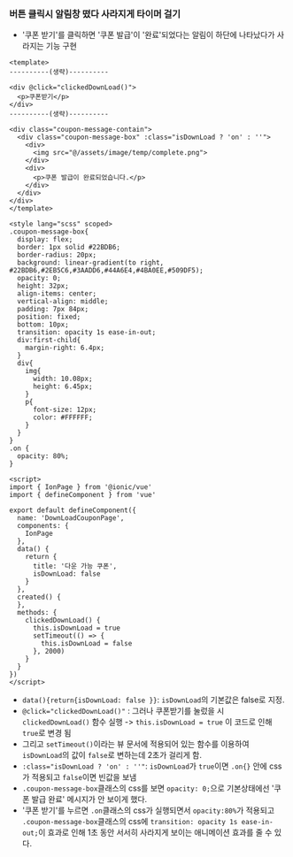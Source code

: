 ### 버튼 클릭시 알림창 떴다 사라지게 타이머 걸기
+ '쿠폰 받기'를 클릭하면 '쿠폰 발급'이 '완료'되었다는 알림이 하단에 나타났다가 사라지는 기능 구현
```node
<template>
----------(생략)----------

<div @click="clickedDownLoad()">
  <p>쿠폰받기</p>
</div>
----------(생략)----------

<div class="coupon-message-contain">
  <div class="coupon-message-box" :class="isDownLoad ? 'on' : ''">
    <div>
      <img src="@/assets/image/temp/complete.png">
    </div>
    <div>
      <p>쿠폰 발급이 완료되었습니다.</p>
    </div>
  </div>
</div>
</template>

<style lang="scss" scoped>
.coupon-message-box{
  display: flex;
  border: 1px solid #22BDB6;
  border-radius: 20px;
  background: linear-gradient(to right, #22BDB6,#2EB5C6,#3AADD6,#44A6E4,#4BA0EE,#509DF5);
  opacity: 0;
  height: 32px;
  align-items: center;
  vertical-align: middle;
  padding: 7px 84px;
  position: fixed;
  bottom: 10px;
  transition: opacity 1s ease-in-out;
  div:first-child{
    margin-right: 6.4px;
  }
  div{
    img{
      width: 10.08px;
      height: 6.45px;
    }
    p{
      font-size: 12px;
      color: #FFFFFF;
    }
  }
}
.on {
  opacity: 80%;
}

<script>
import { IonPage } from '@ionic/vue'
import { defineComponent } from 'vue'

export default defineComponent({
  name: 'DownLoadCouponPage',
  components: {
    IonPage
  },
  data() {
    return {
      title: '다운 가능 쿠폰',
      isDownLoad: false
    }
  },
  created() {
  },
  methods: {
    clickedDownLoad() {
      this.isDownLoad = true
      setTimeout(() => {
        this.isDownLoad = false
      }, 2000)
    }
  }
})
</script>
```
+ `data(){return{isDownLoad: false }}`: `isDownLoad`의 기본값은 false로 지정.
+ `@click="clickedDownLoad()"` : 그러나 쿠폰받기를 눌렀을 시 `clickedDownLoad()` 함수 실행 -> `this.isDownLoad = true` 이 코드로 인해 `true`로 변경 됨
+ 그리고 `setTimeout()`이라는 뷰 문서에 적용되어 있는 함수를 이용하여 `isDownLoad`의 값이 `false`로 변하는데 2초가 걸리게 함. 
+ `:class="isDownLoad ? 'on' : ''"`: `isDownLoad`가 `true`이면 `.on{}` 안에 css가 적용되고 `false`이면 빈값을 보냄
+ `.coupon-message-box`클래스의 css를 보면 `opacity: 0;`으로 기본상태에선 '쿠폰 발급 완료' 메시지가 안 보이게 했다. 
+ '쿠폰 받기'를 누르면 `.on`클래스의 css가 실행되면서 `opacity:80%`가 적용되고 `.coupon-message-box`클래스의 css에 `transition: opacity 1s ease-in-out;`이 효과로 인해 1초 동안 서서히 사라지게 보이는 애니메이션 효과를 줄 수 있다.   





